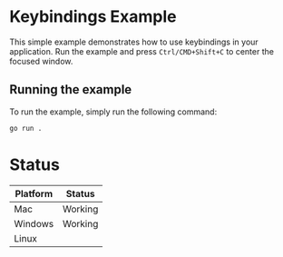 # Keybindings Example

This simple example demonstrates how to use keybindings in your application.
Run the example and press `Ctrl/CMD+Shift+C` to center the focused window.

## Running the example

To run the example, simply run the following command:

```bash
go run .
```

# Status

| Platform | Status  |
|----------|---------|
| Mac      | Working |
| Windows  | Working |
| Linux    |         |

